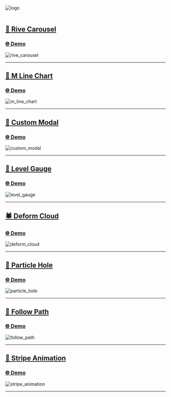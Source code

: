 ![logo](https://github.com/shogoisaji/ui_playground_134/assets/131496728/63855b5a-b817-489a-ab70-86ab391f5419)
<br/>
<br/>

## [🦓 Rive Carousel](https://github.com/shogoisaji/ui_playground_134/blob/main/lib/pages/rive_carousel/rive_carousel_example.dart)

### [🌐 Demo](https://shogoisaji.github.io/ui_playground_134/#/rive_carousel)

![rive_carousel](https://github.com/shogoisaji/ui_playground_134/assets/131496728/8837baef-a519-44d6-adc4-0e150fef5f6d)

---

## [🦅 M Line Chart](https://github.com/shogoisaji/ui_playground_134/blob/main/lib/pages/m_line_chart/m_line_chart_example.dart)

### [🌐 Demo](https://shogoisaji.github.io/ui_playground_134/#/m_line_chart)

![m_line_chart](https://github.com/shogoisaji/ui_playground_134/assets/131496728/172ee38d-5a51-43bf-aa8e-f25687b72c35)

---

## [🦚 Custom Modal](https://github.com/shogoisaji/ui_playground_134/blob/main/lib/pages/custom_modal/custom_modal_example.dart)

### [🌐 Demo](https://shogoisaji.github.io/ui_playground_134/#/custom_modal)

![custom_modal](https://github.com/shogoisaji/ui_playground_134/assets/131496728/cf37a17c-46bc-447a-9ff7-aa2a462eb71f)

---

## [🦘 Level Gauge](https://github.com/shogoisaji/ui_playground_134/blob/main/lib/pages/level_gauge/level_gauge_example.dart)

### [🌐 Demo](https://shogoisaji.github.io/ui_playground_134/#/level_gauge)

![level_gauge](https://github.com/shogoisaji/ui_playground_134/assets/131496728/7b59d695-6e8f-4d19-88c0-31af151dd604)

---

## [🕷️ Deform Cloud](https://github.com/shogoisaji/ui_playground_134/blob/main/lib/pages/deform_cloud/deform_cloud_example.dart)

### [🌐 Demo](https://shogoisaji.github.io/ui_playground_134/#/deform_cloud)

![deform_cloud](https://github.com/shogoisaji/ui_playground_134/assets/131496728/de445c2d-5f49-4bbc-8eda-a1c250134d38)

---

## [🐌 Particle Hole](https://github.com/shogoisaji/ui_playground_134/blob/main/lib/pages/particle_hole/particle_hole_expample.dart)

### [🌐 Demo](https://shogoisaji.github.io/ui_playground_134/#/particle_hole)

![particle_hole](https://github.com/shogoisaji/ui_playground_134/assets/131496728/41a00196-f1d8-4259-a670-9c3037f24389)

---

## [🐍 Follow Path](https://github.com/shogoisaji/ui_playground_134/blob/main/lib/pages/follow_path/follow_path_example.dart)

### [🌐 Demo](https://shogoisaji.github.io/ui_playground_134/#/follow_path)

![follow_path](https://github.com/shogoisaji/ui_playground_134/assets/131496728/51a9d003-2fe9-4c17-8581-07e5508c0771)

---

## [🦐 Stripe Animation](https://github.com/shogoisaji/ui_playground_134/blob/main/lib/pages/stripe_animation/stripe_animation_example.dart)

### [🌐 Demo](https://shogoisaji.github.io/ui_playground_134/#/stripe_animation)

![stripe_animation](https://github.com/shogoisaji/ui_playground_134/assets/131496728/0134f763-9df7-44c3-806e-640fde5d5979)

---
